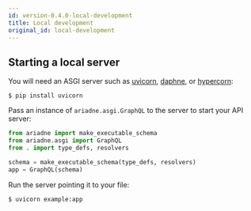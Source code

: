 ```yaml
---
id: version-0.4.0-local-development
title: Local development
original_id: local-development
---
```



## Starting a local server

You will need an ASGI server such as [uvicorn](http://www.uvicorn.org/), [daphne](https://github.com/django/daphne/), or [hypercorn](https://pgjones.gitlab.io/hypercorn/):

```console
$ pip install uvicorn
```

Pass an instance of `ariadne.asgi.GraphQL` to the server to start your API server:

```python
from ariadne import make_executable_schema
from ariadne.asgi import GraphQL
from . import type_defs, resolvers

schema = make_executable_schema(type_defs, resolvers)
app = GraphQL(schema)
```

Run the server pointing it to your file:

```console
$ uvicorn example:app
```